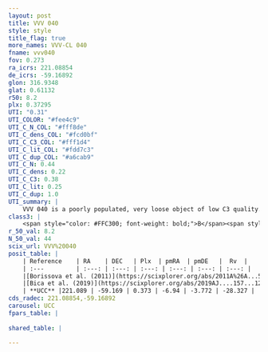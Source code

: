 ```yaml
---
layout: post
title: VVV 040
style: style
title_flag: true
more_names: VVV-CL 040
fname: vvv040
fov: 0.273
ra_icrs: 221.08854
de_icrs: -59.16892
glon: 316.9348
glat: 0.61132
r50: 8.2
plx: 0.37295
UTI: "0.31"
UTI_COLOR: "#fee4c9"
UTI_C_N_COL: "#fff8de"
UTI_C_dens_COL: "#fcd0bf"
UTI_C_C3_COL: "#fff1d4"
UTI_C_lit_COL: "#fdd7c3"
UTI_C_dup_COL: "#a6cab9"
UTI_C_N: 0.44
UTI_C_dens: 0.22
UTI_C_C3: 0.38
UTI_C_lit: 0.25
UTI_C_dup: 1.0
UTI_summary: |
    VVV 040 is a poorly populated, very loose object of low C3 quality. It is poorly studied in the literature, with no articles listed in the last 6 years.
class3: |
    <span style="color: #FFC300; font-weight: bold;">B</span><span style="color: red; font-weight: bold;">C</span>
r_50_val: 8.2
N_50_val: 44
scix_url: VVV%20040
posit_table: |
    | Reference    | RA    | DEC   | Plx  | pmRA  | pmDE   |  Rv  |
    | :---         | :---: | :---: | :---: | :---: | :---: | :---: |
    |[Borissova et al. (2011)](https://scixplorer.org/abs/2011A%26A...532A.131B) | 221.092 | -59.196 | -- | -- | -- | -- |
    |[Bica et al. (2019)](https://scixplorer.org/abs/2019AJ....157...12B) | 221.086 | -59.194 | -- | -- | -- | -- |
    | **UCC** |221.089 | -59.169 | 0.373 | -6.94 | -3.772 | -28.327 | 
cds_radec: 221.08854,-59.16892
carousel: UCC
fpars_table: |
    
shared_table: |
    
---
```

